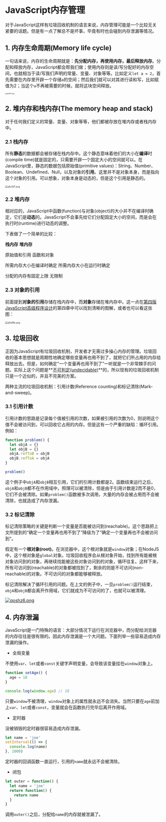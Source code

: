 # JavaScript内存管理

对于JavaScript这样有垃圾回收机制的语言来说，内存管理可能是一个比较无关紧要的话题。但是有一点了解总不是坏事，毕竟有时也会碰到内存泄漏等情况。

## 1. 内存生命周期(Memory life cycle)

一句话来说，内存的生命周期就是：**先分配内存，再使用内存，最后释放内存**。分配和释放内存，JavaScript都会帮我们做；使用内存则是读/写分配好的内存空间，也就相当于读/写我们声明的常量、变量、对象等等。比如定义`let a = 2`，首先需要在内存里开辟一个存储`a`的空间；然后我们就可以对其进行读和写，比如赋值为2；当这个`a`不再被需要的时候，就将这块空间释放。

<img src="https://s1.ax1x.com/2022/04/01/q5siPP.png" alt="q5siPP.png" style="zoom:33%;" />

## 2. 堆内存和栈内存(The memory heap and stack)

对于任何我们定义的常量、变量、对象等等，他们都被存放在堆内存或者栈内存中。

### 2.1 栈内存

所有**静态**的数据都会被存储在栈内存中。这个静态意味着他们的大小在**编译**时(compile time)就是固定的，只需要开辟一个固定大小的空间就可以。在JavaScript里，静态的数据包括原始值(primitive values)：String、Number、Boolean、Undefined、Null，以及对象的**引用**。这里并不是对象本身，而是指向这个对象的引用。可以想象，对象本身是动态的，但是这个引用是静态的。

<img src="https://s1.ax1x.com/2022/04/02/q5o3kT.png" alt="q5o3kT.png" style="zoom: 50%;" />

### 2.2 堆内存

相对应的，JavaScript中函数(function)与对象(object)的大小并不在编译时确定，它们是**动态**的。JavaScript不会事先给它们分配固定大小的空间，而是会在执行时(runtime)进行动态的调整。

下表做了一个简单的比较：

**栈内存**                                                      **堆内存**

原始值和引用                                           函数和对象

所需内存大小在编译时确定                    所需内存大小在运行时确定

分配的内存有固定上限                           无限制

### 2.3 对象的引用

前面提到**对象的引用**存储在栈内存中，而**对象**存储在堆内存中。这一点在[第四版JavaScript高级程序设计](https://github.com/WebHero0544/books/blob/master/Professional.JavaScript.for.Web.Developers.4th.Edition.2019.10.pdf)的第四章中可以找到清晰的图解，或者也可以看这张图：

<img src="https://s1.ax1x.com/2022/04/02/q5o69e.png" alt="q5o69e.png" style="zoom: 50%;" />



## 3. 垃圾回收

正因为JavaScript有垃圾回收机制，开发者才无需过多操心内存的管理。垃圾回收的基本思想就是周期性地确定哪些变量再也用不到了，就把它们所占用的内存给释放出去。但是，如何确定“一个变量再也用不到了”一听就是一个非常棘手的问题。实际上这个问题是**[不可判定(undecidable)](https://developer.mozilla.org/en-US/docs/Web/JavaScript/Memory_Management#:~:text=This%20automatic%20process%20is%20an%20approximation%20since%20the%20general%20problem%20of%20determining%20whether%20or%20not%20a%20specific%20piece%20of%20memory%20is%20still%20needed%20is%20undecidable.)**的，所以现有的垃圾回收机制只是一个近似的，并且不完美的方案。

两种主流的垃圾回收机制：引用计数(Reference counting)和标记清除(Mark-and-sweep)。

### 3.1 引用计数

引用计数的思路是记录每个值被引用的次数，如果被引用的次数为0，则说明这个值不会被访问到，可以回收它占用的内存。但是这有一个严重的缺陷：循环引用。例如：

```javascript
function problem() {
  let objA = {}
  let objB = {}
  objA.refToB = objB
  objB.refToA = objA
}

problem()
```

这个例子中`objA`和`objB`相互引用，它们的引用计数都是2。函数结束运行之后，`objA`和`objB`都不在作用域中，照理可以被清除，但是由于引用计数是2而不是0，它们不会被清除。如果`problem()`函数被多次调用，大量的内存会被占用而不会被清除，也就造成了内存泄漏。

### 3.2 标记清除

标记清除策略的关键是判断一个变量是否能被访问到(reachable)。这个思路把上文所提到的“确定一个变量再也用不到了”降级为了“确定一个变量再也不会被访问到“。

假定有一个**根对象(root)**。在浏览器中，这个根对象就是`window`对象；在NodeJS中，这个根对象是`global`对象。垃圾回收程序会从根对象开始，找到所有能被根对象访问到的对象，再继续找能被这些对象访问到的对象，循环往复。这样下来，所有可访问到(reachable)的对象都被找到了，剩余的则是不可访问(non-reachable)的对象。不可访问的对象都能够被释放。

标记清除解决了循环引用的问题。在上文的例子中，一旦`problem()`运行结束，`objA`和`objB`都会离开作用域，它们就成为不可访问的了，也就可以被清理。

[![qoshz6.png](https://s1.ax1x.com/2022/04/02/qoshz6.png)](https://imgtu.com/i/qoshz6)

## 4. 内存泄漏

JavaScript是一门特殊的语言：大部分情况下运行在浏览器中，而分配给浏览器的内存往往是很有限的。因此内存泄漏是一个大问题。下面列举一些容易造成内存泄漏的操作。

- 全局变量

不使用`var`、`let`或者`const`关键字声明变量，会导致该变量挂在`window`对象上。

```javascript
function setAge() {
  age = 18
}

console.log(window.age) // 18
```

只要`window`不被清理，`window`对象上的属性就永远不会消失。当然只要在`age`前加上`var`、`let`或者`const`，变量就会在函数执行完毕后离开作用域。

- 定时器

没被销毁的定时器很容易造成内存泄漏。

```javascript
let name = 'joe'
setInterval(() => {
  console.log(name)
}, 1000)
```

定时器的回调函数一直运行，引用的`name`就永远不会被清除。

- 闭包

```javascript
let outer = function() {
  let name = 'joe'
  return function() {
    return name
  }
}
```

调用`outer()`之后，分配给`name`的内存就被泄漏了。